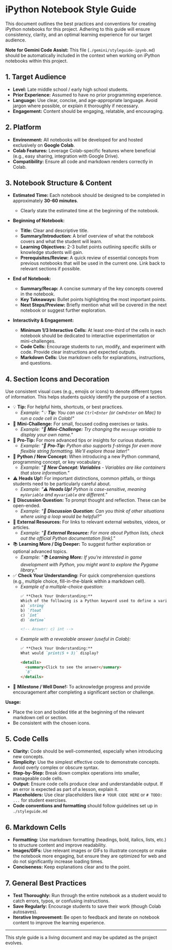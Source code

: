 # iPython Notebook Style Guide

This document outlines the best practices and conventions for creating iPython notebooks for this project. Adhering to this guide will ensure consistency, clarity, and an optimal learning experience for our target audience.

**Note for Gemini Code Assist:** This file (`./gemini/styleguide-ipynb.md`) should be automatically included in the context when working on iPython notebooks within this project.

## 1. Target Audience

*   **Level:** Late middle school / early high school students.
*   **Prior Experience:** Assumed to have no prior programming experience.
*   **Language:** Use clear, concise, and age-appropriate language. Avoid jargon where possible, or explain it thoroughly if necessary.
*   **Engagement:** Content should be engaging, relatable, and encouraging.

## 2. Platform

*   **Environment:** All notebooks will be developed for and hosted exclusively on **Google Colab**.
*   **Colab Features:** Leverage Colab-specific features where beneficial (e.g., easy sharing, integration with Google Drive).
*   **Compatibility:** Ensure all code and markdown renders correctly in Colab.

## 3. Notebook Structure & Content

*   **Estimated Time:** Each notebook should be designed to be completed in approximately **30-60 minutes**.

    *   Clearly state the estimated time at the beginning of the notebook.
*   **Beginning of Notebook:**
    *   **Title:** Clear and descriptive title.
    *   **Summary/Introduction:** A brief overview of what the notebook covers and what the student will learn.
    *   **Learning Objectives:** 2-3 bullet points outlining specific skills or knowledge students will gain.
    *   **Prerequisites/Review:** A quick review of essential concepts from previous notebooks that will be used in the current one. Link back to relevant sections if possible.
*   **End of Notebook:**
    *   **Summary/Recap:** A concise summary of the key concepts covered in the notebook.
    *   **Key Takeaways:** Bullet points highlighting the most important points.
    *   **Next Steps/Preview:** Briefly mention what will be covered in the next notebook or suggest further exploration.
*   **Interactivity & Engagement:**
    *   **Minimum 1/3 Interactive Cells:** At least one-third of the cells in each notebook should be dedicated to interactive experimentation or mini-challenges.
    *   **Code Cells:** Encourage students to run, modify, and experiment with code. Provide clear instructions and expected outputs.
    *   **Markdown Cells:** Use markdown cells for explanations, instructions, and questions.

## 4. Section Icons and Decoration

Use consistent visual cues (e.g., emojis or icons) to denote different types of information. This helps students quickly identify the purpose of a section.

*   💡 **Tip:** For helpful hints, shortcuts, or best practices.
    *   _Example: "💡 **Tip:** You can use `Ctrl+Enter` (or `Cmd+Enter` on Mac) to run a code cell in Colab!"_
*   🎯 **Mini-Challenge:** For small, focused coding exercises or tasks.
    *   _Example: "🎯 **Mini-Challenge:** Try changing the `message` variable to display your own name."_
*   🚀 **Pro-Tip:** For more advanced tips or insights for curious students.
    *   _Example: "🚀 **Pro-Tip:** Python also supports f-strings for even more flexible string formatting. We'll explore those later!"_
*   🐍 **Python / New Concept:** When introducing a new Python command, programming concept, or key vocabulary.
    *   _Example: "🐍 **New Concept: Variables** - Variables are like containers that store information."_
*   ⚠️ **Heads Up!:** For important distinctions, common pitfalls, or things students need to be particularly careful about.
    *   _Example: "⚠️ **Heads Up!** Python is case-sensitive, meaning `myVariable` and `myvariable` are different."_
*   🤔 **Discussion Question:** To prompt thought and reflection. These can be open-ended.
    *   _Example: "🤔 **Discussion Question:** Can you think of other situations where using a loop would be helpful?"_
*   🔗 **External Resources:** For links to relevant external websites, videos, or articles.
    *   _Example: "🔗 **External Resource:** For more about Python lists, check out the official Python documentation [link]."_
*   📚 **Learning More / Dig Deeper:** To suggest further exploration or optional advanced topics.
    *   _Example: "📚 **Learning More:** If you're interested in game development with Python, you might want to explore the Pygame library."_
*   ✅ **Check Your Understanding:** For quick comprehension questions (e.g., multiple choice, fill-in-the-blank within a markdown cell).
    *   _Example of a multiple-choice question:_
        ```markdown
        ✅ **Check Your Understanding:**
        Which of the following is a Python keyword used to define a variable that stores a whole number?
        a) `string`
        b) `float`
        c) `int`
        d) `define`

        <!-- Answer: c) int -->
        ```
    *   _Example with a revealable answer (useful in Colab):_
        ```markdown
        ✅ **Check Your Understanding:**
        What would `print(5 + 3)` display?

        <details>
          <summary>Click to see the answer</summary>
          `8`
        </details>
        ```
*   🎉 **Milestone / Well Done!:** To acknowledge progress and provide encouragement after completing a significant section or challenge.

**Usage:**
*   Place the icon and bolded title at the beginning of the relevant markdown cell or section.
*   Be consistent with the chosen icons.

## 5. Code Cells

*   **Clarity:** Code should be well-commented, especially when introducing new concepts.
*   **Simplicity:** Use the simplest effective code to demonstrate concepts. Avoid overly complex or obscure syntax.
*   **Step-by-Step:** Break down complex operations into smaller, manageable code cells.
*   **Output:** Ensure code cells produce clear and understandable output. If an error is expected as part of a lesson, explain it.
*   **Placeholders:** Use clear placeholders like `# YOUR CODE HERE` or `# TODO: ...` for student exercises.
*   **Code conventions and formatting** should follow guidelines set up in `./styleguide.md`


## 6. Markdown Cells

*   **Formatting:** Use markdown formatting (headings, bold, italics, lists, etc.) to structure content and improve readability.
*   **Images/GIFs:** Use relevant images or GIFs to illustrate concepts or make the notebook more engaging, but ensure they are optimized for web and do not significantly increase loading times.
*   **Conciseness:** Keep explanations clear and to the point.

## 7. General Best Practices

*   **Test Thoroughly:** Run through the entire notebook as a student would to catch errors, typos, or confusing instructions.
*   **Save Regularly:** Encourage students to save their work (though Colab autosaves).
*   **Iterative Improvement:** Be open to feedback and iterate on notebook content to improve the learning experience.

---
This style guide is a living document and may be updated as the project evolves.